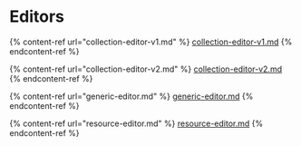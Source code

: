 # Editors

{% content-ref url="collection-editor-v1.md" %}
[collection-editor-v1.md](collection-editor-v1.md)
{% endcontent-ref %}

{% content-ref url="collection-editor-v2.md" %}
[collection-editor-v2.md](collection-editor-v2.md)
{% endcontent-ref %}

{% content-ref url="generic-editor.md" %}
[generic-editor.md](generic-editor.md)
{% endcontent-ref %}

{% content-ref url="resource-editor.md" %}
[resource-editor.md](resource-editor.md)
{% endcontent-ref %}
